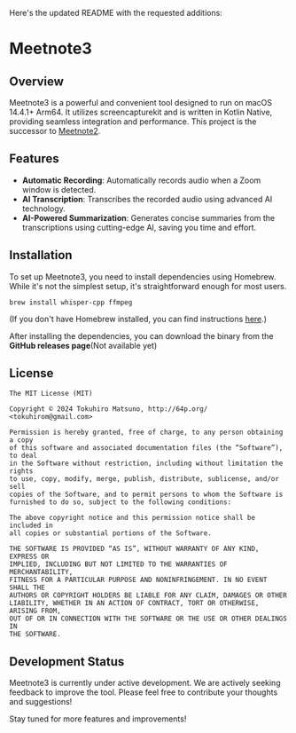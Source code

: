 Here's the updated README with the requested additions:

# Meetnote3

## Overview

Meetnote3 is a powerful and convenient tool designed to run on macOS 14.4.1+ Arm64. It utilizes screencapturekit
and is written in Kotlin Native, providing seamless integration and performance. This project is the successor
to [Meetnote2](https://github.com/tokuhirom/meetnote2).

## Features

- **Automatic Recording**: Automatically records audio when a Zoom window is detected.
- **AI Transcription**: Transcribes the recorded audio using advanced AI technology.
- **AI-Powered Summarization**: Generates concise summaries from the transcriptions using cutting-edge AI,
  saving you time and effort.

## Installation

To set up Meetnote3, you need to install dependencies using Homebrew. While it's not the simplest setup, it's
straightforward enough for most users.

```shell
brew install whisper-cpp ffmpeg
```

(If you don't have Homebrew installed, you can find instructions [here](https://brew.sh/).)

After installing the dependencies, you can download the binary from the **GitHub releases page**(Not available
yet)

## License

```
The MIT License (MIT)

Copyright © 2024 Tokuhiro Matsuno, http://64p.org/ <tokuhirom@gmail.com>

Permission is hereby granted, free of charge, to any person obtaining a copy
of this software and associated documentation files (the “Software”), to deal
in the Software without restriction, including without limitation the rights
to use, copy, modify, merge, publish, distribute, sublicense, and/or sell
copies of the Software, and to permit persons to whom the Software is
furnished to do so, subject to the following conditions:

The above copyright notice and this permission notice shall be included in
all copies or substantial portions of the Software.

THE SOFTWARE IS PROVIDED “AS IS”, WITHOUT WARRANTY OF ANY KIND, EXPRESS OR
IMPLIED, INCLUDING BUT NOT LIMITED TO THE WARRANTIES OF MERCHANTABILITY,
FITNESS FOR A PARTICULAR PURPOSE AND NONINFRINGEMENT. IN NO EVENT SHALL THE
AUTHORS OR COPYRIGHT HOLDERS BE LIABLE FOR ANY CLAIM, DAMAGES OR OTHER
LIABILITY, WHETHER IN AN ACTION OF CONTRACT, TORT OR OTHERWISE, ARISING FROM,
OUT OF OR IN CONNECTION WITH THE SOFTWARE OR THE USE OR OTHER DEALINGS IN
THE SOFTWARE.
```

## Development Status

Meetnote3 is currently under active development. We are actively seeking feedback to improve the tool. Please
feel free to contribute your thoughts and suggestions!

Stay tuned for more features and improvements!
